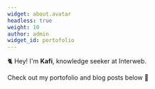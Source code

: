 ```yaml
---
widget: about.avatar
headless: true
weight: 10
author: admin
widget_id: portofolio
---
```

🐈 Hey! I'm **Kafi**, knowledge seeker at Interweb.

Check out my [](/about/)portofolio and blog posts below 🌈